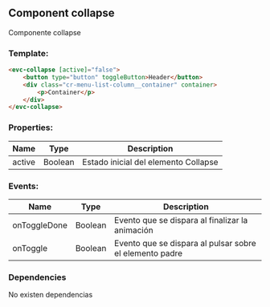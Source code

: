 ## Component collapse
Componente collapse

### Template:
```html
<evc-collapse [active]="false">
	<button type="button" toggleButton>Header</button>
	<div class="cr-menu-list-column__container" container>
		<p>Container</p>
	</div>
</evc-collapse>
```
### Properties:
| Name          | Type          | Description  |
| ------------- | ------------- | -------------|
| active   | Boolean       | Estado inicial del elemento Collapse |


### Events:
| Name          | Type          | Description  |
| ------------- | ------------- | -------------|
| onToggleDone   | Boolean       | Evento que se dispara al finalizar la animación |
| onToggle   | Boolean        | Evento que se dispara al pulsar sobre el elemento padre |

### Dependencies

No existen dependencias